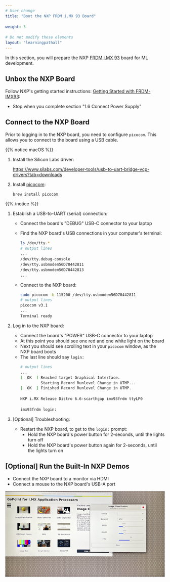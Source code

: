 ```yaml
---
# User change
title: "Boot the NXP FRDM i.MX 93 Board"

weight: 3

# Do not modify these elements
layout: "learningpathall"
---
```


In this section, you will prepare the NXP [FRDM i.MX 93](https://www.nxp.com/design/design-center/development-boards-and-designs/frdm-i-mx-93-development-board:FRDM-IMX93) board for ML development.

## Unbox the NXP Board

Follow NXP's getting started instructions: [Getting Started with FRDM-IMX93](https://www.nxp.com/document/guide/getting-started-with-frdm-imx93:GS-FRDM-IMX93):
* Stop when you complete section "1.6 Connect Power Supply"

## Connect to the NXP Board

Prior to logging in to the NXP board, you need to configure `picocom`. This allows you to connect to the board using a USB cable.

{{% notice macOS %}}

1. Install the Silicon Labs driver:

   https://www.silabs.com/developer-tools/usb-to-uart-bridge-vcp-drivers?tab=downloads
   
2. Install [picocom](https://github.com/npat-efault/picocom):
   ```bash
   brew install picocom
   ```
{{% /notice %}}

1. Establish a USB-to-UART (serial) connection:
   - Connect the board's "DEBUG" USB-C connector to your laptop
   - Find the NXP board's USB connections in your computer's terminal:
     ```bash { output_lines = "2-7" }
     ls /dev/tty.*
     # output lines
     ...
     /dev/tty.debug-console
     /dev/tty.usbmodem56D70442811
     /dev/tty.usbmodem56D70442813
     ...
     ```

   - Connect to the NXP board:
     ```bash { output_lines = "2-5" }
     sudo picocom -b 115200 /dev/tty.usbmodem56D70442811
     # output lines
     picocom v3.1
     ...
     Terminal ready
     ```
2. Log in to the NXP board:
   - Connect the board's "POWER" USB-C connector to your laptop
   - At this point you should see one red and one white light on the board
   - Next you should see scrolling text in your `picocom` window, as the NXP board boots
   - The last line should say `login:`
     ```bash { output_lines = "1-9" }
     # output lines
     ...
     [  OK  ] Reached target Graphical Interface.
              Starting Record Runlevel Change in UTMP...
     [  OK  ] Finished Record Runlevel Change in UTMP.

     NXP i.MX Release Distro 6.6-scarthgap imx93frdm ttyLP0

     imx93frdm login: 
     ```

3. [Optional] Troubleshooting:
     - Restart the NXP board, to get to the `login:` prompt:
       - Hold the NXP board's power button for 2-seconds, until the lights turn off
       - Hold the NXP board's power button again for 2-seconds, until the lights turn on

## [Optional] Run the Built-In NXP Demos
* Connect the NXP board to a monitor via HDMI
* Connect a mouse to the NXP board's USB-A port

![NXP board built-in ML demos alt-text#center](./nxp-board-built-in-ml-demos.png "NXP board built-in ML demos")

